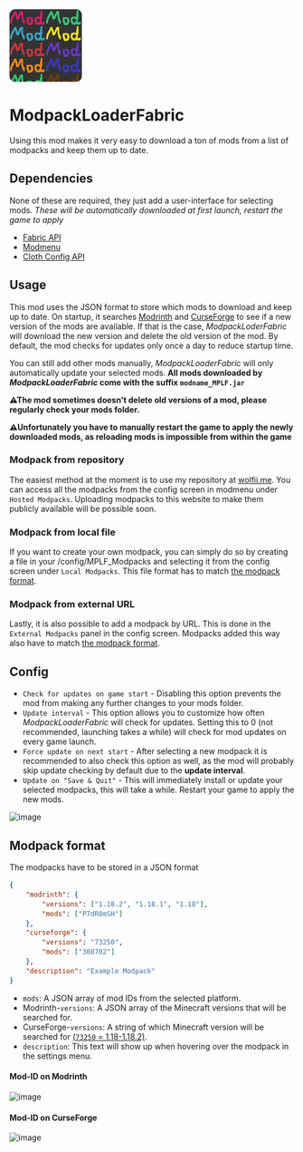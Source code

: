 <img src="src/main/resources/assets/modpackloaderfabric/icon.png" width="128">

# ModpackLoaderFabric
Using this mod makes it very easy to download a ton of mods from a list of modpacks and keep them up to date.

## Dependencies
None of these are required, they just add a user-interface for selecting mods.
*These will be automatically downloaded at first launch, restart the game to apply*
- [Fabric API](https://modrinth.com/mod/fabric-api)
- [Modmenu](https://modrinth.com/mod/modmenu)
- [Cloth Config API](https://www.curseforge.com/minecraft/mc-mods/cloth-config)

## Usage
This mod uses the JSON format to store which mods to download and keep up to date. On startup, it searches [Modrinth](https://modrinth.com/mods) and [CurseForge](https://www.curseforge.com/minecraft/mc-mods) to see if a new version of the mods are available. If that is the case, *ModpackLoderFabric* will download the new version and delete the old version of the mod.
By default, the mod checks for updates only once a day to reduce startup time.

You can still add other mods manually, *ModpackLoaderFabric* will only automatically update your selected mods. **All mods downloaded by _ModpackLoaderFabric_ come with the suffix `modname_MPLF.jar`**

**⚠The mod sometimes doesn't delete old versions of a mod, please regularly check your mods folder.**

**⚠Unfortunately you have to manually restart the game to apply the newly downloaded mods, as reloading mods is impossible from within the game**

### Modpack from repository
The easiest method at the moment is to use my repository at [wolfii.me](https://wolfii.me/ModpackLoaderFabric/availableModpacks.php). You can access all the modpacks from the config screen in modmenu under `Hosted Modpacks`.
Uploading modpacks to this website to make them publicly available will be possible soon.

### Modpack from local file
If you want to create your own modpack, you can simply do so by creating a file in your /config/MPLF_Modpacks and selecting it from the config screen under `Local Modpacks`. This file format has to match [the modpack format](#modpack-format).

### Modpack from external URL
Lastly, it is also possible to add a modpack by URL. This is done in the `External Modpacks` panel in the config screen. Modpacks added this way also have to match [the modpack format](#modpack-format).

## Config
- `Check for updates on game start` - Disabling this option prevents the mod from making any further changes to your mods folder.
- `Update interval` - This option allows you to customize how often *ModpackLoaderFabric* will check for updates. Setting this to 0 (not recommended, launching takes a while) will check for mod updates on every game launch.
- `Force update on next start` - After selecting a new modpack it is recommended to also check this option as well, as the mod will probably skip update checking by default due to the **update interval**.
- `Update on "Save & Quit"` - This will immediately install or update your selected modpacks, this will take a while. Restart your game to apply the new mods.

![image](https://user-images.githubusercontent.com/54244277/167492039-5aae8daf-7388-443f-9a97-87daddac21f1.png)

## Modpack format
The modpacks have to be stored in a JSON format
```json
{
    "modrinth": {
        "versions": ["1.18.2", "1.18.1", "1.18"],
        "mods": ["P7dR8mSH"]
    },
    "curseforge": {
        "versions": "73250",
        "mods": ["308702"]
    },
    "description": "Example Modpack"
}
```
* `mods`: A JSON array of mod IDs from the selected platform.
* Modrinth-`versions`: A JSON array of the Minecraft versions that will be searched for.
* CurseForge-`versions`: A string of which Minecraft version will be searched for [(`73250` = 1.18-1.18.2)](curseForgeVersions.json).
* `description`: This text will show up when hovering over the modpack in the settings menu.

#### Mod-ID on Modrinth
![image](https://user-images.githubusercontent.com/54244277/167493765-02f2135c-e071-42bd-bfb6-de73a3337ecd.png)

#### Mod-ID on CurseForge
![image](https://user-images.githubusercontent.com/54244277/167493845-2bfd601f-3e28-4ee5-85a0-0ca827c97108.png)
